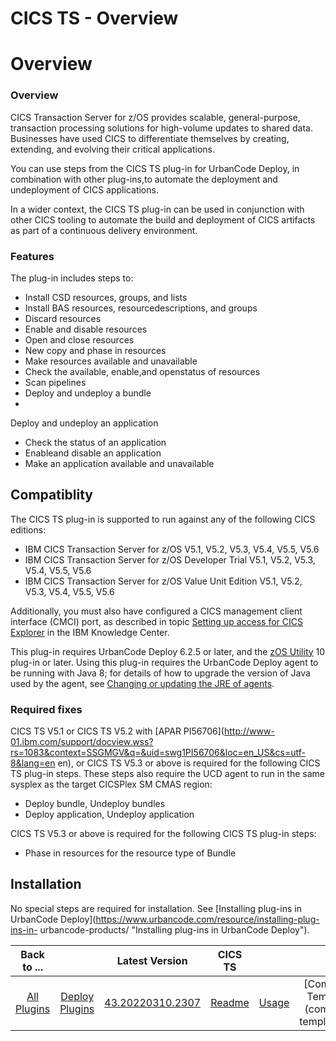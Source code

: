 
CICS TS - Overview
==================

# Overview



### Overview




 CICS Transaction Server for z/OS provides scalable, general-purpose, transaction processing solutions
 for high-volume updates to shared data. Businesses have used CICS to differentiate themselves by creating, extending, 
and evolving their critical applications.


You can use steps from the CICS TS plug-in for UrbanCode Deploy, in 
combination with other plug-ins,to automate the deployment and undeployment of CICS applications.


In a wider context, 
the CICS TS plug-in can be used in conjunction with other CICS tooling to automate the build and deployment of CICS 
artifacts as part of a continuous delivery environment.


### Features


The plug-in includes steps to:


* Install CSD 
resources, groups, and lists
* Install BAS resources, resourcedescriptions, and groups
* Discard resources
* Enable and 
disable resources
* Open and close resources
* New copy and phase in resources
* Make resources available and 
unavailable
* Check the available, enable,and openstatus of resources
* Scan pipelines
* Deploy and undeploy a bundle
* 
Deploy and undeploy an application
* Check the status of an application
* Enableand disable an application
* Make an 
application available and unavailable


Compatiblity
------------


The CICS TS plug-in is supported to run against any 
of the following CICS editions:


* IBM CICS Transaction Server for z/OS V5.1, V5.2, V5.3, V5.4, V5.5, V5.6
* IBM CICS 
Transaction Server for z/OS Developer Trial V5.1, V5.2, V5.3, V5.4, V5.5, V5.6
* IBM CICS Transaction Server for z/OS 
Value Unit Edition V5.1, V5.2, V5.3, V5.4, V5.5, V5.6


Additionally, you must also have configured a CICS management 
client interface (CMCI) port, as described in topic [Setting up access for CICS 
Explorer](https://www.ibm.com/support/knowledgecenter/SSGMCP_5.4.0/configuring/cmci/clientapi_setup.html) in the IBM 
Knowledge Center.


This plug-in requires UrbanCode Deploy 6.2.5 or later, and the [zOS 
Utility](https://www.urbancode.com/plugin/z-os-utility/) 10 plug-in or later. Using this plug-in requires the UrbanCode 
Deploy agent to be running with Java 8; for details of how to upgrade the version of Java used by the agent, see 
[Changing or updating the JRE of 
agents](https://www.ibm.com/support/knowledgecenter/SS4GSP_6.2.4/com.ibm.udeploy.doc/topics/jre_change_agent.html).



### Required fixes


CICS TS V5.1 or CICS TS V5.2 with [APAR 
PI56706](http://www-01.ibm.com/support/docview.wss?rs=1083&context=SSGMGV&q=&uid=swg1PI56706&loc=en_US&cs=utf-8&lang=en 
en), or CICS TS V5.3 or above is required for the following CICS TS plug-in steps. These steps also require the UCD 
agent to run in the same sysplex as the target CICSPlex SM CMAS region:


* Deploy bundle, Undeploy bundles
* Deploy 
application, Undeploy application


CICS TS V5.3 or above is required for the following CICS TS plug-in steps:


* Phase
 in resources for the resource type of Bundle


Installation
------------


No special steps are required for 
installation. See [Installing plug-ins in UrbanCode Deploy](https://www.urbancode.com/resource/installing-plug-ins-in-
urbancode-products/ "Installing plug-ins in UrbanCode Deploy").




|Back to ...||Latest Version|CICS TS ||||||
| :---: | :---: | :---: | :---: | :---: | :---: | :---: | :---: | :---: |
|[All Plugins](../../index.md)|[Deploy Plugins](../README.md)|[43.20220310.2307]()|[Readme](README.md)|[Usage](usage.md)|[Component Templates](component templates.md)|[Steps](steps.md)|[Troubleshooting](troubleshooting.md)|[Downloads](downloads.md)|
